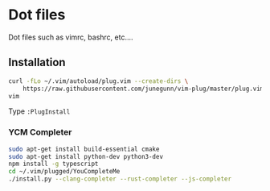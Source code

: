 # Dot files
Dot files such as vimrc, bashrc, etc....

## Installation

```bash
curl -fLo ~/.vim/autoload/plug.vim --create-dirs \
    https://raw.githubusercontent.com/junegunn/vim-plug/master/plug.vim
vim
````

Type `:PlugInstall`

### YCM Completer 
```bash
sudo apt-get install build-essential cmake
sudo apt-get install python-dev python3-dev
npm install -g typescript
cd ~/.vim/plugged/YouCompleteMe
./install.py --clang-completer --rust-completer --js-completer 
````
